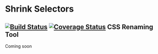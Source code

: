 # Shrink Selectors
[![Build Status](https://travis-ci.org/AlfonsoFilho/nanicolina.svg?branch=master)](https://travis-ci.org/AlfonsoFilho/nanicolina)
[![Coverage Status](https://coveralls.io/repos/AlfonsoFilho/nanicolina/badge.svg)](https://coveralls.io/r/AlfonsoFilho/nanicolina)
CSS Renaming Tool
--

Coming soon

